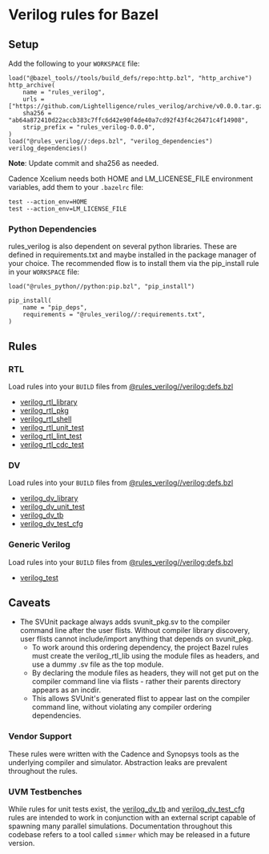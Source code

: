 # Verilog rules for Bazel

## Setup
                                                                                                  
Add the following to your `WORKSPACE` file:

```skylark
load("@bazel_tools//tools/build_defs/repo:http.bzl", "http_archive")
http_archive(                                                                                                                                                                            
    name = "rules_verilog",
    urls = ["https://github.com/Lightelligence/rules_verilog/archive/v0.0.0.tar.gz"],
    sha256 = "ab64a872410d22accb383c7ffc6d42e90f4de40a7cd92f43f4c26471c4f14908",
    strip_prefix = "rules_verilog-0.0.0",
)
load("@rules_verilog//:deps.bzl", "verilog_dependencies")
verilog_dependencies()
```
**Note**: Update commit and sha256 as needed.


Cadence Xcelium needs both HOME and LM_LICENESE_FILE environment variables, add them to your `.bazelrc` file:

```
test --action_env=HOME
test --action_env=LM_LICENSE_FILE
```

### Python Dependencies
rules_verilog is also dependent on several python libraries. These are defined in requirements.txt and maybe installed in the package manager of your choice. The recommended flow is to install them via the pip_install rule in your `WORKSPACE` file:

```skylark
load("@rules_python//python:pip.bzl", "pip_install")

pip_install(
    name = "pip_deps",
    requirements = "@rules_verilog//:requirements.txt",
)
```

## Rules

### RTL
Load rules into your `BUILD` files from [@rules_verilog//verilog:defs.bzl](verilog/defs.bzl)

- [verilog_rtl_library](docs/defs.md#verilog_rtl_library)
- [verilog_rtl_pkg](docs/defs.md#verilog_rtl_pkg)
- [verilog_rtl_shell](docs/defs.md#verilog_rtl_shell)
- [verilog_rtl_unit_test](docs/defs.md#verilog_rtl_unit_test)
- [verilog_rtl_lint_test](docs/defs.md#verilog_rtl_lint_test)
- [verilog_rtl_cdc_test](docs/defs.md#verilog_rtl_cdc_test)


### DV
Load rules into your `BUILD` files from [@rules_verilog//verilog:defs.bzl](verilog/defs.bzl)

- [verilog_dv_library](docs/defs.md#verilog_dv_library)
- [verilog_dv_unit_test](docs/defs.md#verilog_dv_unit_test)
- [verilog_dv_tb](docs/defs.md#verilog_dv_tb)
- [verilog_dv_test_cfg](docs/defs.md#verilog_dv_test_cfg)


### Generic Verilog
Load rules into your `BUILD` files from [@rules_verilog//verilog:defs.bzl](verilog/defs.bzl)

- [verilog_test](docs/defs.md#verilog_test)

## Caveats
- The SVUnit package always adds svunit_pkg.sv to the compiler command line after the user flists.  Without compiler library discovery, user flists cannot include/import anything that depends on svunit_pkg.
    - To work around this ordering dependency, the project Bazel rules must create the verilog_rtl_lib using the module files as headers, and use a dummy .sv file as the top module.
    - By declaring the module files as headers, they will not get put on the compiler command line via flists - rather their parents directory appears as an incdir.
    - This allows SVUnit's generated flist to appear last on the compiler command line, without violating any compiler ordering dependencies.

### Vendor Support
These rules were written with the Cadence and Synopsys tools as the underlying compiler and simulator. Abstraction leaks are prevalent throughout the rules.

### UVM Testbenches
While rules for unit tests exist, the [verilog_dv_tb](docs/defs.md#verilog_dv_tb) and [verilog_dv_test_cfg](docs/defs.md#verilog_dv_test_cfg) rules are intended to work in conjunction with an external script capable of spawning many parallel simulations. Documentation throughout this codebase refers to a tool called `simmer` which may be released in a future version.
